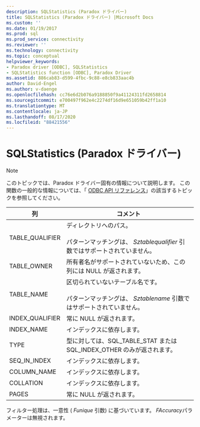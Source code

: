 ```yaml
---
description: SQLStatistics (Paradox ドライバー)
title: SQLStatistics (Paradox ドライバー) |Microsoft Docs
ms.custom: ''
ms.date: 01/19/2017
ms.prod: sql
ms.prod_service: connectivity
ms.reviewer: ''
ms.technology: connectivity
ms.topic: conceptual
helpviewer_keywords:
- Paradox driver [ODBC], SQLStatistics
- SQLStatistics function [ODBC], Paradox Driver
ms.assetid: 886cab83-d599-4fbc-9c88-e8cb833aac4b
author: David-Engel
ms.author: v-daenge
ms.openlocfilehash: cc76e6d2b076a9188850f9a41124311fd2658814
ms.sourcegitcommit: e700497f962e4c2274df16d9e651059b42ff1a10
ms.translationtype: MT
ms.contentlocale: ja-JP
ms.lasthandoff: 08/17/2020
ms.locfileid: "88421556"
---
```

# <a name="sqlstatistics-paradox-driver"></a>SQLStatistics (Paradox ドライバー)
> [!NOTE]  
>  このトピックでは、Paradox ドライバー固有の情報について説明します。 この関数の一般的な情報については、「 [ODBC API リファレンス](../../odbc/reference/syntax/odbc-api-reference.md)」の該当するトピックを参照してください。  
  
|列|コメント|  
|------------|--------------|  
|TABLE_QUALIFIER|ディレクトリへのパス。<br /><br /> パターンマッチングは、 *Sztablequalifier* 引数ではサポートされていません。|  
|TABLE_OWNER|所有者名がサポートされていないため、この列には NULL が返されます。|  
|TABLE_NAME|区切られていないテーブル名です。<br /><br /> パターンマッチングは、 *Sztablename* 引数ではサポートされていません。|  
|INDEX_QUALIFIER|常に NULL が返されます。|  
|INDEX_NAME|インデックスに依存します。|  
|TYPE|型に対しては、SQL_TABLE_STAT または SQL_INDEX_OTHER のみが返されます。|  
|SEQ_IN_INDEX|インデックスに依存します。|  
|COLUMN_NAME|インデックスに依存します。|  
|COLLATION|インデックスに依存します。|  
|PAGES|常に NULL が返されます。|  
  
 フィルター処理は、一意性 ( *Funique* 引数) に基づいています。 *FAccuracy*パラメーターは無視されます。
